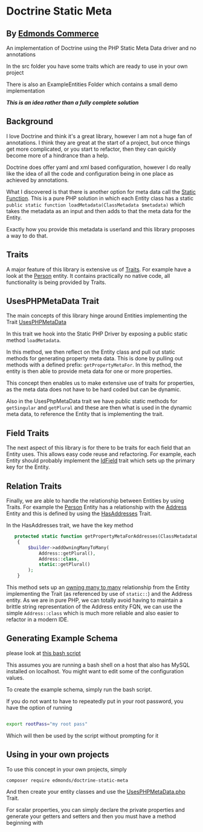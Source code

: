 # Doctrine Static Meta
## By [Edmonds Commerce](https://www.edmondscommerce.co.uk)

An implementation of Doctrine using the PHP Static Meta Data driver and no annotations

In the src folder you have some traits which are ready to use in your own project

There is also an ExampleEntities Folder which contains a small demo implementation

**_This is an idea rather than a fully complete solution_**

## Background

I love Doctrine and think it's a great library, however I am not a huge fan of annotations. I think they are great at the start of a project, but once things get more complicated, or you start to refactor, then they can quickly become more of a hindrance than a help.

Doctrine does offer yaml and xml based configuration, however I do really like the idea of all the code and configuration being in one place as achieved by annotations.

What I discovered is that there is another option for meta data call the [Static Function](http://docs.doctrine-project.org/projects/doctrine-orm/en/latest/reference/php-mapping.html#static-function). This is a pure PHP solution in which each Entity class has a static `public static function loadMetadata(ClassMetadata $metadata)` which takes the metadata as an input and then adds to that the meta data for the Entity.

Exactly how you provide this metadata is userland and this library proposes a way to do that.

## Traits

A major feature of this library is extensive us of [Traits](http://php.net/manual/en/language.oop5.traits.php). For example have a look at the [Person](example/ExampleEntities/Person.php) entity. It contains practically no native code, all functionality is being provided by Traits.

## UsesPHPMetaData Trait

The main concepts of this library hinge around Entities implementing the Trait [UsesPHPMetaData](src/Traits/UsesPHPMetaData.php)

In this trait we hook into the Static PHP Driver by exposing a public static method `loadMetadata`.

In this method, we then reflect on the Entity class and pull out static methods for generating property meta data. This is done by pulling out methods with a defined prefix: `getPropertyMetaFor`. In this method, the entity is then able to provide meta data for one or more properties.

This concept then enables us to make extensive use of traits for properties, as the meta data does not have to be hard coded but can be dynamic. 

Also in the UsesPhpMetaData trait we have public static methods for `getSingular` and `getPlural` and these are then what is used in the dynamic meta data, to reference the Entity that is implementing the trait.

## Field Traits

The next aspect of this library is for there to be traits for each field that an Entity uses. This allows easy code reuse and refactoring. For example, each Entity should probably implement the [IdField](src/Traits/Fields/IdField.php) trait which sets up the primary key for the Entity.

## Relation Traits

Finally, we are able to handle the relationship between Entities by using Traits. For example the [Person](example/ExampleEntities/Person.php) Entity has a relationship with the [Address](example/ExampleEntities/Properties/Address.php) Entity and this is defined by using the [HasAddresses](example/ExampleEntities/Traits/Relations/Properties/HasAddresses.php) Trait.

In the HasAddresses trait, we have the key method 
```php
   protected static function getPropertyMetaForAddresses(ClassMetadataBuilder $builder)
    {
        $builder->addOwningManyToMany(
            Address::getPlural(),
            Address::class,
            static::getPlural()
        );
    }
```

This method sets up an [owning many to many](http://docs.doctrine-project.org/projects/doctrine-orm/en/latest/reference/association-mapping.html#many-to-many-bidirectional) relationship from the Entity implementing the Trait (as referenced by use of `static::`) and the Address entity. As we are in pure PHP, we can totally avoid having to maintain a brittle string representation of the Address entity FQN, we can use the simple `Address::class` which is much more reliable and also easier to refactor in a modern IDE.

## Generating Example Schema

please look at [this bash script](example/createExampleDb.bash)

This assumes you are running a bash shell on a host that also has MySQL installed on localhost. You might want to edit some of the configuration values.

To create the example schema, simply run the bash script.

If you do not want to have to repeatedly put in your root password, you have the option of running

```bash

export rootPass="my root pass"
```
Which will then be used by the script without prompting for it

## Using in your own projects

To use this concept in your own projects, simply

```bash
composer require edmonds/doctrine-static-meta
```
And then create your entity classes and use the [UsesPHPMetaData.php](src/Traits/UsesPHPMetaData.php) Trait.

For scalar properties, you can simply declare the private properties and generate your getters and setters and then you must have a method beginning with 



